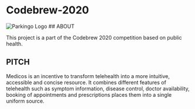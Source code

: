 # Codebrew-2020

<img src="https://i.imgur.com/YjG0qKb.png" alt="Parkingo Logo"/>
## ABOUT

This project is a part of the Codebrew 2020 competition based on public health.

## PITCH 

Medicos is an incentive to transform telehealth into a more intuitive, accessible and concise resource. It combines different features of telehealth such as symptom information, disease control, doctor availability, booking of appointments and prescriptions places them into a single uniform source.


